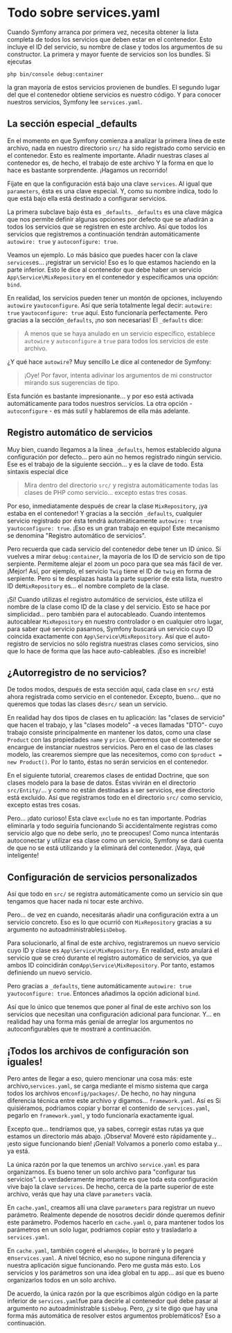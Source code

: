 # Todo sobre services.yaml

Cuando Symfony arranca por primera vez, necesita obtener la lista completa de todos los servicios que deben estar en el contenedor. Esto incluye el ID del servicio, su nombre de clase y todos los argumentos de su constructor. La primera y mayor fuente de servicios son los bundles. Si ejecutas

```terminal
php bin/console debug:container
```

la gran mayoría de estos servicios provienen de bundles. El segundo lugar del que el contenedor obtiene servicios es nuestro código. Y para conocer nuestros servicios, Symfony lee `services.yaml`.

## La sección especial _defaults

En el momento en que Symfony comienza a analizar la primera línea de este archivo, nada en nuestro directorio `src/` ha sido registrado como servicio en el contenedor. Esto es realmente importante. Añadir nuestras clases al contenedor es, de hecho, el trabajo de este archivo Y la forma en que lo hace es bastante sorprendente. ¡Hagamos un recorrido!

Fíjate en que la configuración está bajo una clave `services`. Al igual que `parameters`, ésta es una clave especial. Y, como su nombre indica, todo lo que está bajo ella está destinado a configurar servicios.

La primera subclave bajo ésta es `_defaults`. `_defaults` es una clave mágica que nos permite definir algunas opciones por defecto que se añadirán a todos los servicios que se registren en este archivo. Así que todos los servicios que registremos a continuación tendrán automáticamente `autowire: true` y `autoconfigure: true`.

Veamos un ejemplo. Lo más básico que puedes hacer con la clave `services`es... ¡registrar un servicio! Eso es lo que estamos haciendo en la parte inferior. Esto le dice al contenedor que debe haber un servicio `App\Service\MixRepository` en el contenedor y especificamos una opción: `bind`.

En realidad, los servicios pueden tener un montón de opciones, incluyendo `autowire` y`autoconfigure`. Así que sería totalmente legal decir: `autowire: true` y`autoconfigure: true` aquí. Esto funcionaría perfectamente. Pero gracias a la sección`_defaults`, ¡no son necesarias! El `_defaults` dice:

> A menos que se haya anulado en un servicio específico, establece `autowire` y
> `autoconfigure` a `true` para todos los servicios de este archivo.

¿Y qué hace `autowire`? Muy sencillo Le dice al contenedor de Symfony:

> ¡Oye! Por favor, intenta adivinar los argumentos de mi constructor mirando sus sugerencias de tipo.

Esta función es bastante impresionante... y por eso está activada automáticamente para todos nuestros servicios. La otra opción - `autoconfigure` - es más sutil y hablaremos de ella más adelante.

## Registro automático de servicios

Muy bien, cuando llegamos a la línea `_defaults`, hemos establecido alguna configuración por defecto... pero aún no hemos registrado ningún servicio. Ese es el trabajo de la siguiente sección... y es la clave de todo. Esta sintaxis especial dice

> Mira dentro del directorio `src/` y registra automáticamente todas
> las clases de PHP como servicio... excepto estas tres cosas.

Por eso, inmediatamente después de crear la clase `MixRepository`, ¡ya estaba en el contenedor! Y gracias a la sección `_defaults`, cualquier servicio registrado por ésta tendrá automáticamente `autowire: true` y`autoconfigure: true`. ¡Eso es un gran trabajo en equipo! Este mecanismo se denomina "Registro automático de servicios".

Pero recuerda que cada servicio del contenedor debe tener un ID único. Si vuelves a mirar `debug:container`, la mayoría de los ID de servicio son de tipo serpiente. Permíteme alejar el zoom un poco para que sea más fácil de ver. ¡Mejor! Así, por ejemplo, el servicio `Twig` tiene el ID de `twig` en forma de serpiente. Pero si te desplazas hasta la parte superior de esta lista, nuestro ID de`MixRepository` es... el nombre completo de la clase.

¡Sí! Cuando utilizas el registro automático de servicios, éste utiliza el nombre de la clase como ID de la clase y del servicio. Esto se hace por simplicidad... pero también para el autocableado. Cuando intentemos autocablear `MixRepository` en nuestro controlador o en cualquier otro lugar, para saber qué servicio pasarnos, Symfony buscará un servicio cuyo ID coincida exactamente con `App\Service\MixRepository`. Así que el auto-registro de servicios no sólo registra nuestras clases como servicios, sino que lo hace de forma que las hace auto-cableables. ¡Eso es increíble!

## ¿Autorregistro de no servicios?

De todos modos, después de esta sección aquí, cada clase en `src/` está ahora registrada como servicio en el contenedor. Excepto, bueno... que no queremos que todas las clases de`src/` sean un servicio.

En realidad hay dos tipos de clases en tu aplicación: las "clases de servicio" que hacen el trabajo, y las "clases modelo" -a veces llamadas "DTO"- cuyo trabajo consiste principalmente en mantener los datos, como una clase `Product` con las propiedades `name` y `price`. Queremos que el contenedor se encargue de instanciar nuestros servicios. Pero en el caso de las clases modelo, las crearemos siempre que las necesitemos, como con `$product = new Product()`. Por lo tanto, éstas no serán servicios en el contenedor.

En el siguiente tutorial, crearemos clases de entidad Doctrine, que son clases modelo para la base de datos. Éstas vivirán en el directorio `src/Entity/`... y como no están destinadas a ser servicios, ese directorio está excluido. Así que registramos todo en el directorio `src/` como servicio, excepto estas tres cosas.

Pero... ¡dato curioso! Esta clave `exclude` no es tan importante. Podrías eliminarla y todo seguiría funcionando Si accidentalmente registras como servicio algo que no debe serlo, ¡no te preocupes! Como nunca intentarás autoconectar y utilizar esa clase como un servicio, Symfony se dará cuenta de que no se está utilizando y la eliminará del contenedor. ¡Vaya, qué inteligente!

## Configuración de servicios personalizados

Así que todo en `src/` se registra automáticamente como un servicio sin que tengamos que hacer nada ni tocar este archivo.

Pero... de vez en cuando, necesitarás añadir una configuración extra a un servicio concreto. Eso es lo que ocurrió con `MixRepository` gracias a su argumento no autoadministrable`$isDebug`.

Para solucionarlo, al final de este archivo, registraremos un nuevo servicio cuyo ID y clase es `App\Service\MixRepository`. En realidad, esto anulará el servicio que se creó durante el registro automático de servicios, ya que ambos ID coincidirán con`App\Service\MixRepository`. Por tanto, estamos definiendo un nuevo servicio.

Pero gracias a `_defaults`, tiene automáticamente `autowire: true` y`autoconfigure: true`. Entonces añadimos la opción adicional `bind`.

Así que lo único que tenemos que poner al final de este archivo son los servicios que necesitan una configuración adicional para funcionar. Y... en realidad hay una forma más genial de arreglar los argumentos no autoconfigurables que te mostraré a continuación.

## ¡Todos los archivos de configuración son iguales!

Pero antes de llegar a eso, quiero mencionar una cosa más: este archivo,`services.yaml`, se carga mediante el mismo sistema que carga todos los archivos en`config/packages/`. De hecho, no hay ninguna diferencia técnica entre este archivo y digamos... `framework.yaml`. Así es Si quisiéramos, podríamos copiar y borrar el contenido de `services.yaml`, pegarlo en `framework.yaml`, y todo funcionaría exactamente igual.

Excepto que... tendríamos que, ya sabes, corregir estas rutas ya que estamos un directorio más abajo. ¡Observa! Moveré esto rápidamente y... ¡esto sigue funcionando bien! ¡Genial! Volvamos a ponerlo como estaba y... ya está.

La única razón por la que tenemos un archivo `service.yaml` es para organizarnos. Es bueno tener un solo archivo para "configurar tus servicios". Lo verdaderamente importante es que toda esta configuración vive bajo la clave `services`. De hecho, cerca de la parte superior de este archivo, verás que hay una clave `parameters` vacía.

En `cache.yaml`, creamos allí una clave `parameters` para registrar un nuevo parámetro. Realmente depende de nosotros decidir dónde queremos definir este parámetro. Podemos hacerlo en `cache.yaml` o, para mantener todos los parámetros en un solo lugar, podríamos copiar esto y trasladarlo a `services.yaml`.

En `cache.yaml`, también cogeré el `when@dev`, lo borraré y lo pegaré en`services.yaml`. A nivel técnico, eso no supone ninguna diferencia y nuestra aplicación sigue funcionando. Pero me gusta más esto. Los servicios y los parámetros son una idea global en tu app... así que es bueno organizarlos todos en un solo archivo.

De acuerdo, la única razón por la que escribimos algún código en la parte inferior de `services.yaml`fue para decirle al contenedor qué debe pasar al argumento no autoadministrable `$isDebug`. Pero, ¿y si te digo que hay una forma más automática de resolver estos argumentos problemáticos? Eso a continuación.
